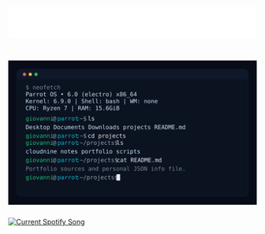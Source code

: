 <h1 align="center">
  <img src="https://raw.githubusercontent.com/Giunco171/Giunco171/main/assets/name.svg" alt="Giovanni Pascuzzi" />
</h1>

<h1 align="center">
  <img src="https://raw.githubusercontent.com/Giunco171/Giunco171/main/assets/info.svg" width="800" />
</h1>

<a href="https://Giunco171.pythonanywhere.com/link">
  <img
    src="https://Giunco171.pythonanywhere.com?spin=true&scan=false&eq_color=1DB954&theme=dark"
    alt="Current Spotify Song"
  />
</a>
